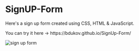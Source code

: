 # SignUP-Form

<p>Here's a sign up form created using CSS, HTML & JavaScript.</p>
<p>You can try it here -> https://bdukov.github.io/SignUp-Form/</p>

![sign up form](https://github.com/BDukov/SignUp-Form/assets/107854265/f92187a1-eef2-497c-8085-90d754a4f485)

